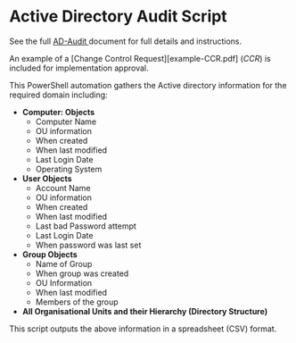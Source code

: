 # Active Directory Audit Script

See the full [AD-Audit ](README-AD-Audit.md) document for full details and instructions.

An example of a [Change Control Request][example-CCR.pdf] (_CCR_) is included for implementation approval.

This PowerShell automation gathers the Active directory information for the required domain including:

- **Computer: Objects**
  - Computer Name
  - OU information
  - When created
  - When last modified
  - Last Login Date
  - Operating System
- **User Objects**
  - Account Name
  - OU information
  - When created
  - When last modified
  - Last bad Password attempt
  - Last Login Date
  - When password was last set
- **Group Objects**
  - Name of Group
  - When group was created
  - OU Information
  - When last modified
  - Members of the group
- **All Organisational Units and their Hierarchy (Directory Structure)**

This script outputs the above information in a spreadsheet (CSV) format.
